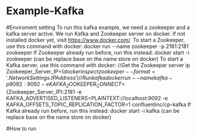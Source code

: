 # Example-Kafka

#Enviroment setting
To run this kafka example, we need a zookeeper and a kafka server active.
We run Kafka and Zookeeper server on docker. If not installed docker yet, visit https://www.docker.com/.
To start a Zookeeper, use this command with docker:
docker run --name zookeeper -p 2181:2181 zookeeper
If Zookeeper already run before, run this instead:
docker start -i zookeeper (can be replace base on the name store on docker)
To start a Kafka server, use this command with docker:
//Get the Zookeeper server ip
Zookeeper_Server_IP=$(docker inspect zookeeper --format='{{ .NetworkSettings.IPAddress }}')
//Run kafka
docker run --name kafka -p 9092:9092 -e KAFKA_ZOOKEEPER_CONNECT=${Zookeeper_Server_IP}:2181 -e KAFKA_ADVERTISED_LISTENERS=PLAINTEXT://localhost:9092 -e KAFKA_OFFSETS_TOPIC_REPLICATION_FACTOR=1 confluentinc/cp-kafka
If Kafka already run before, run this instead:
docker start -i kafka (can be replace base on the name store on docker)

#How to run
